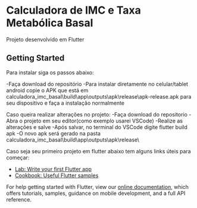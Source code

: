 # Calculadora de IMC e Taxa Metabólica Basal

Projeto desenvolvido em Flutter

## Getting Started

Para instalar siga os passos abaixo:

-Faça download do repositório
-Para instalar diretamente no celular/tablet android copie o APK que está em calculadora_imc_basal\build\app\outputs\apk\release\apk-release.apk para seu dispositivo e faça a instalação normalmente

Caso queira realizar alterações no projeto:
-Faça download do repositorio
-Abra o projeto em seu editor(como exemplo usarei VSCode)
-Realize as alterações e salve
-Após salvar, no terminal do VSCode digite flutter build apk
-O novo apk será gerado na pasta calculadora_imc_basal\build\app\outputs\apk\release\

Caso seja seu primeiro projeto em flutter abaixo tem alguns links úteis para começar:

- [Lab: Write your first Flutter app](https://flutter.dev/docs/get-started/codelab)
- [Cookbook: Useful Flutter samples](https://flutter.dev/docs/cookbook)

For help getting started with Flutter, view our
[online documentation](https://flutter.dev/docs), which offers tutorials,
samples, guidance on mobile development, and a full API reference.
